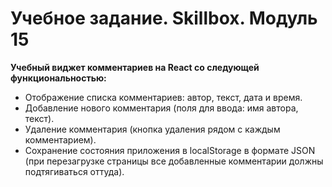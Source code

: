 # Учебное задание. Skillbox. Модуль 15
__Учебный виджет комментариев на React со следующей функциональностью:__
* Отображение списка комментариев: автор, текст, дата и время.
* Добавление нового комментария (поля для ввода: имя автора, текст).
* Удаление комментария (кнопка удаления рядом с каждым комментарием).
* Сохранение состояния приложения в localStorage в формате JSON
  (при перезагрузке страницы все добавленные комментарии должны подтягиваться оттуда).
